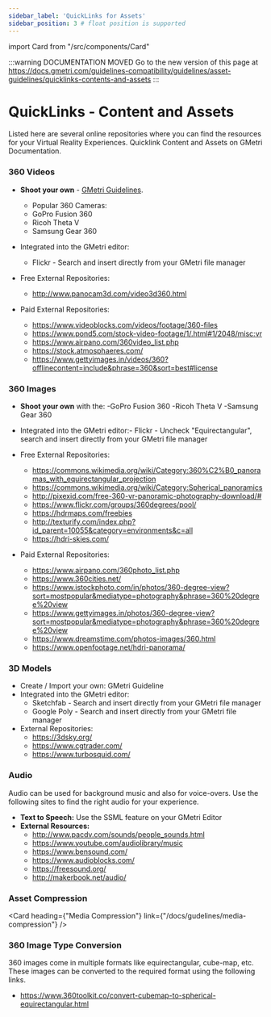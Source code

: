 ```yaml
---
sidebar_label: 'QuickLinks for Assets'
sidebar_position: 3 # float position is supported
---
```

import Card from "/src/components/Card"

<head>
  <link rel="canonical" href="https://docs.gmetri.com/guidelines-compatibility/guidelines/asset-guidelines/quicklinks-contents-and-assets" />
</head>

:::warning DOCUMENTATION MOVED
Go to the new version of this page at https://docs.gmetri.com/guidelines-compatibility/guidelines/asset-guidelines/quicklinks-contents-and-assets
:::

# QuickLinks - Content and Assets
Listed here are several online repositories where you can find the resources for your Virtual Reality Experiences. Quicklink Content and Assets on GMetri Documentation.

### 360 Videos

- **Shoot your own** - [GMetri Guidelines](../).
    - Popular 360 Cameras:
    - GoPro Fusion 360
    - Ricoh Theta V
    - Samsung Gear 360


-  Integrated into the GMetri editor:
    - Flickr - Search and insert directly from your GMetri file manager

- Free External Repositories:
    - http://www.panocam3d.com/video3d360.html

- Paid External Repositories:
    - https://www.videoblocks.com/videos/footage/360-files
    - https://www.pond5.com/stock-video-footage/1/.html#1/2048/misc:vr
    - https://www.airpano.com/360video_list.php
    - https://stock.atmosphaeres.com/
    - https://www.gettyimages.in/videos/360?offlinecontent=include&phrase=360&sort=best#license 

### 360 Images

- **Shoot your own** with the:
    -GoPro Fusion 360
    -Ricoh Theta V
    -Samsung Gear 360
- Integrated into the GMetri editor:-  Flickr - Uncheck "Equirectangular", search and insert directly from your GMetri file manager 
- Free External Repositories:

    - https://commons.wikimedia.org/wiki/Category:360%C2%B0_panoramas_with_equirectangular_projection
    - https://commons.wikimedia.org/wiki/Category:Spherical_panoramics
    - http://pixexid.com/free-360-vr-panoramic-photography-download/#
    - https://www.flickr.com/groups/360degrees/pool/
    - https://hdrmaps.com/freebies
    - http://texturify.com/index.php?id_parent=10055&category=environments&c=all
    - https://hdri-skies.com/ 
- Paid External Repositories:
    - https://www.airpano.com/360photo_list.php
    - https://www.360cities.net/
    - https://www.istockphoto.com/in/photos/360-degree-view?sort=mostpopular&mediatype=photography&phrase=360%20degree%20view
    - https://www.gettyimages.in/photos/360-degree-view?sort=mostpopular&mediatype=photography&phrase=360%20degree%20view
    - https://www.dreamstime.com/photos-images/360.html
    - https://www.openfootage.net/hdri-panorama/
 
### 3D Models

- Create / Import your own: GMetri Guideline
- Integrated into the GMetri editor:
    - Sketchfab - Search and insert directly from your GMetri file manager
    - Google Poly - Search and insert directly from your GMetri file manager
- External Repositories:
    - https://3dsky.org/
    - https://www.cgtrader.com/
    - https://www.turbosquid.com/
 
### Audio

Audio can be used for background music and also for voice-overs. Use the following sites to find the right audio for your experience. 

- **Text to Speech:** Use the SSML feature on your GMetri Editor
- **External Resources:**
    - http://www.pacdv.com/sounds/people_sounds.html
    - https://www.youtube.com/audiolibrary/music
    - https://www.bensound.com/
    - https://www.audioblocks.com/
    - https://freesound.org/
    - http://makerbook.net/audio/
 
### Asset Compression

<Card heading={"Media Compression"}  link={"/docs/gudelines/media-compression"} /> 

### 360 Image Type Conversion

360 images come in multiple formats like equirectangular, cube-map, etc. These images can be converted to the required format using the following links. 

- https://www.360toolkit.co/convert-cubemap-to-spherical-equirectangular.html
